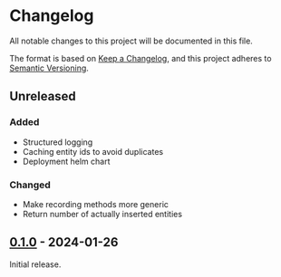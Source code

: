 # Changelog

All notable changes to this project will be documented in this file.

The format is based on [Keep a Changelog](https://keepachangelog.com/en/1.0.0/),
and this project adheres to [Semantic Versioning](https://semver.org/spec/v2.0.0.html).

## Unreleased

### Added

- Structured logging
- Caching entity ids to avoid duplicates
- Deployment helm chart

### Changed

- Make recording methods more generic
- Return number of actually inserted entities

## [0.1.0] - 2024-01-26

Initial release.

<!-- Links -->
[Unreleased]: https://github.com/cluttrdev/gitlab-clickhouse-exporter/compare/v0.1.0...HEAD
[0.1.0]: https://github.com/cluttrdev/gitlab-clickhouse-exporter/releases/tag/v0.1.0

